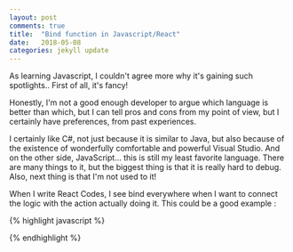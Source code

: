 ```yaml
---
layout: post
comments: true
title:  "Bind function in Javascript/React"
date:   2018-05-08
categories: jekyll update
---
```


As learning Javascript, I couldn't agree more why it's gaining such spotlights..
First of all, it's fancy! 

Honestly, I'm not a good enough developer to argue which language is better than which,
but I can tell pros and cons from my point of view, but I certainly have preferences, from past experiences.

I certainly like C#, not just because it is similar to Java, but also because of the existence of wonderfully comfortable and powerful
 Visual Studio. And on the other side, JavaScript... this is still my least favorite language. There are many things to it,
 but the biggest thing is that it is really hard to debug. Also, next thing is that I'm not used to it!
 
 When I  write React Codes, I see bind everywhere when I want to connect the logic with the action actually doing it.
This could be a good example : 

{% highlight javascript %}
	

{% endhighlight %}